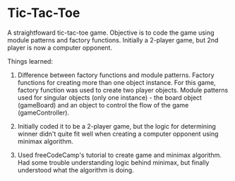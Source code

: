 # Tic-Tac-Toe

A straightfoward tic-tac-toe game. Objective is to code the game using module patterns and factory functions. Initially a 2-player game, but 2nd player is now a computer opponent.

Things learned:
1. Difference between factory functions and module patterns. Factory functions for creating more than one object instance. For this game, factory function was used to create two player objects. Module patterns used for singular objects (only one instance) - the board object (gameBoard) and an object to control the flow of the game (gameController).

2. Initially coded it to be a 2-player game, but the logic for determining winner didn't quite fit well when creating a computer opponent using minimax algorithm. 

3. Used freeCodeCamp's tutorial to create game and minimax algorithm.
Had some trouble understanding logic behind minimax, but finally understood what the algorithm is doing.